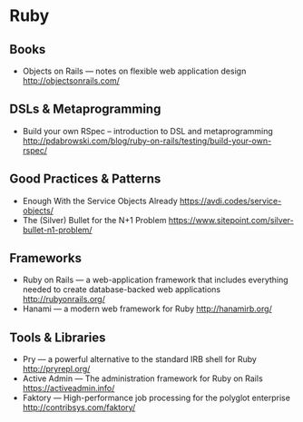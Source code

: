 # Ruby

## Books

* Objects on Rails — notes on flexible web application design
  http://objectsonrails.com/

## DSLs & Metaprogramming

* Build your own RSpec – introduction to DSL and metaprogramming
  http://pdabrowski.com/blog/ruby-on-rails/testing/build-your-own-rspec/

## Good Practices & Patterns

* Enough With the Service Objects Already
  https://avdi.codes/service-objects/
* The (Silver) Bullet for the N+1 Problem
  https://www.sitepoint.com/silver-bullet-n1-problem/

## Frameworks

* Ruby on Rails — a web-application framework that includes everything needed to create database-backed web applications
  http://rubyonrails.org/
* Hanami — a modern web framework for Ruby
  http://hanamirb.org/

## Tools & Libraries

* Pry — a powerful alternative to the standard IRB shell for Ruby
  http://pryrepl.org/
* Active Admin — The administration framework for Ruby on Rails
  https://activeadmin.info/
* Faktory — High-performance job processing for the polyglot enterprise
  http://contribsys.com/faktory/
